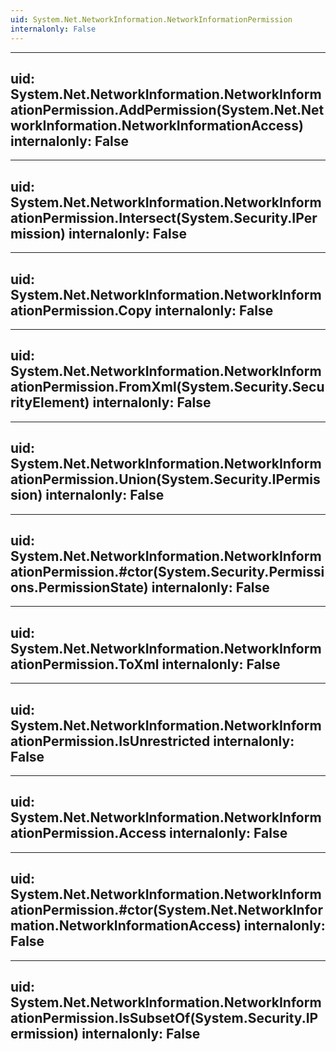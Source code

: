 ```yaml
---
uid: System.Net.NetworkInformation.NetworkInformationPermission
internalonly: False
---
```


---
uid: System.Net.NetworkInformation.NetworkInformationPermission.AddPermission(System.Net.NetworkInformation.NetworkInformationAccess)
internalonly: False
---

---
uid: System.Net.NetworkInformation.NetworkInformationPermission.Intersect(System.Security.IPermission)
internalonly: False
---

---
uid: System.Net.NetworkInformation.NetworkInformationPermission.Copy
internalonly: False
---

---
uid: System.Net.NetworkInformation.NetworkInformationPermission.FromXml(System.Security.SecurityElement)
internalonly: False
---

---
uid: System.Net.NetworkInformation.NetworkInformationPermission.Union(System.Security.IPermission)
internalonly: False
---

---
uid: System.Net.NetworkInformation.NetworkInformationPermission.#ctor(System.Security.Permissions.PermissionState)
internalonly: False
---

---
uid: System.Net.NetworkInformation.NetworkInformationPermission.ToXml
internalonly: False
---

---
uid: System.Net.NetworkInformation.NetworkInformationPermission.IsUnrestricted
internalonly: False
---

---
uid: System.Net.NetworkInformation.NetworkInformationPermission.Access
internalonly: False
---

---
uid: System.Net.NetworkInformation.NetworkInformationPermission.#ctor(System.Net.NetworkInformation.NetworkInformationAccess)
internalonly: False
---

---
uid: System.Net.NetworkInformation.NetworkInformationPermission.IsSubsetOf(System.Security.IPermission)
internalonly: False
---
